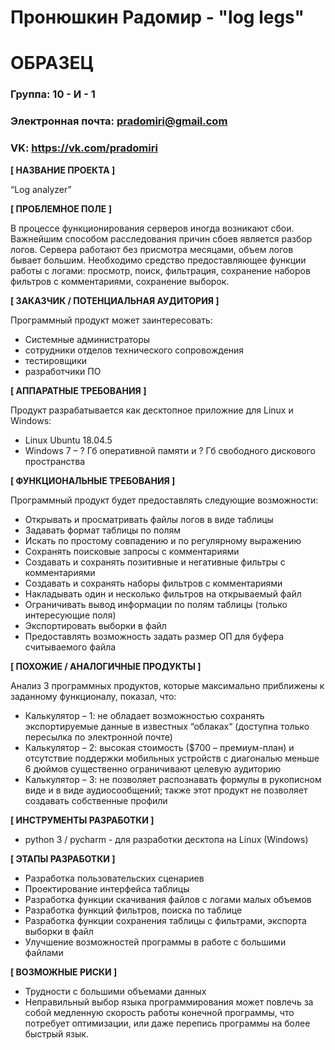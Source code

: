 # Пронюшкин Радомир - "log legs"
# ОБРАЗЕЦ

### Группа: 10 - И - 1
### Электронная почта: pradomiri@gmail.com
### VK: https://vk.com/pradomiri


**[ НАЗВАНИЕ ПРОЕКТА ]**

“Log analyzer”

**[ ПРОБЛЕМНОЕ ПОЛЕ ]**

В процессе функционирования серверов иногда возникают сбои. Важнейшим способом расследования причин сбоев является разбор логов. Сервера работают без присмотра месяцами, объем логов бывает большим. Необходимо средство предоставляющее функции работы с логами: просмотр, поиск, фильтрация, сохранение наборов фильтров с комментариями, сохранение выборок.

**[ ЗАКАЗЧИК / ПОТЕНЦИАЛЬНАЯ АУДИТОРИЯ ]**

Программный продукт может заинтересовать:

* Системные администраторы
* сотрудники отделов технического сопровождения
* тестировщики
* разработчики ПО

**[ АППАРАТНЫЕ ТРЕБОВАНИЯ ]** 

Продукт разрабатывается как десктопное приложние для Linux и Windows:

* Linux Ubuntu 18.04.5
* Windows 7 – ? Гб оперативной памяти и ? Гб свободного дискового пространства 

**[ ФУНКЦИОНАЛЬНЫЕ ТРЕБОВАНИЯ ]**

Программный продукт будет предоставлять следующие возможности:
* Открывать и просматривать файлы логов в виде таблицы
* Задавать формат таблицы по полям
* Искать по простому совпадению и по регулярному выражению
* Сохранять поисковые запросы с комментариями
* Создавать и сохранять позитивные и негативные фильтры с комментариями
* Создавать и сохранять наборы фильтров с комментариями
* Накладывать один и несколько фильтров на открываемый файл
* Ограничивать вывод информации по полям таблицы (только интересующие поля)
* Экспортировать выборки в файл
* Предоставлять возможность задать размер ОП для буфера считываемого файла

**[ ПОХОЖИЕ / АНАЛОГИЧНЫЕ ПРОДУКТЫ ]**

Анализ 3 программных продуктов, которые максимально приближены к заданному функционалу, показал, что:

* Калькулятор – 1: не обладает возможностью сохранять экспортируемые данные в известных “облаках“ (доступна только пересылка по электронной почте) 
*	Калькулятор – 2: высокая стоимость ($700 – премиум-план) и отсутствие поддержки мобильных устройств с диагональю меньше 6 дюймов существенно ограничивают целевую аудиторию
* Калькулятор – 3:  не позволяет распознавать формулы в рукописном виде и в виде аудиосообщений; также этот продукт не позволяет создавать собственные профили

**[ ИНСТРУМЕНТЫ РАЗРАБОТКИ ]**

*	python 3 / pycharm - для разработки десктопа на Linux (Windows)

**[ ЭТАПЫ РАЗРАБОТКИ ]**

*	Разработка пользовательских сценариев
*	Проектирование интерфейса таблицы
*	Разработка функции скачивания файлов с логами малых объемов
*	Разработка функций фильтров, поиска по таблице
*	Разработка функции сохранения таблицы с фильтрами, экспорта выборки в файл
*	Улучшение возможностей программы в работе с большими файлами

**[ ВОЗМОЖНЫЕ РИСКИ ]**

*	Трудности с большими объемами данных
*	Неправильный выбор языка программирования может повлечь за собой медленную скорость работы конечной программы, что потребует оптимизации, или даже перепись программы на более быстрый язык.

